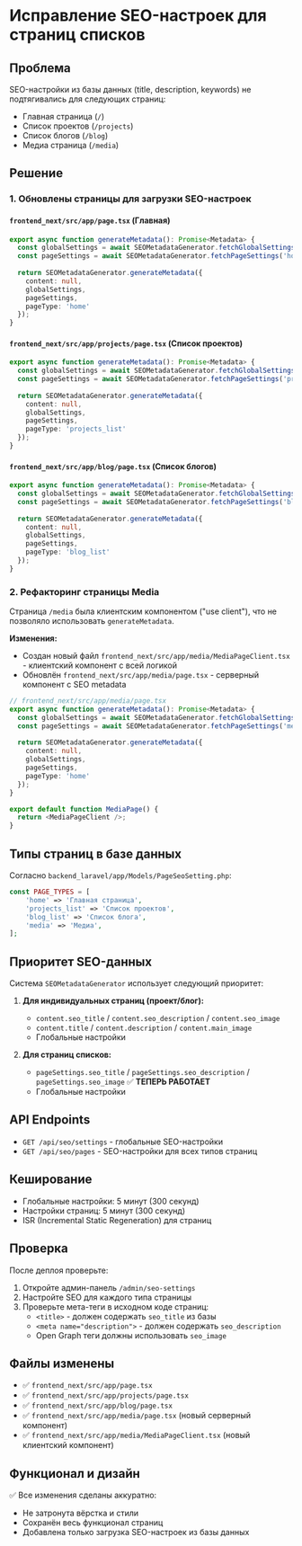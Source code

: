 # Исправление SEO-настроек для страниц списков

## Проблема
SEO-настройки из базы данных (title, description, keywords) не подтягивались для следующих страниц:
- Главная страница (`/`)
- Список проектов (`/projects`)
- Список блогов (`/blog`)
- Медиа страница (`/media`)

## Решение

### 1. Обновлены страницы для загрузки SEO-настроек

#### `frontend_next/src/app/page.tsx` (Главная)
```typescript
export async function generateMetadata(): Promise<Metadata> {
  const globalSettings = await SEOMetadataGenerator.fetchGlobalSettings();
  const pageSettings = await SEOMetadataGenerator.fetchPageSettings('home');
  
  return SEOMetadataGenerator.generateMetadata({
    content: null,
    globalSettings,
    pageSettings,
    pageType: 'home'
  });
}
```

#### `frontend_next/src/app/projects/page.tsx` (Список проектов)
```typescript
export async function generateMetadata(): Promise<Metadata> {
  const globalSettings = await SEOMetadataGenerator.fetchGlobalSettings();
  const pageSettings = await SEOMetadataGenerator.fetchPageSettings('projects_list');
  
  return SEOMetadataGenerator.generateMetadata({
    content: null,
    globalSettings,
    pageSettings,
    pageType: 'projects_list'
  });
}
```

#### `frontend_next/src/app/blog/page.tsx` (Список блогов)
```typescript
export async function generateMetadata(): Promise<Metadata> {
  const globalSettings = await SEOMetadataGenerator.fetchGlobalSettings();
  const pageSettings = await SEOMetadataGenerator.fetchPageSettings('blog_list');
  
  return SEOMetadataGenerator.generateMetadata({
    content: null,
    globalSettings,
    pageSettings,
    pageType: 'blog_list'
  });
}
```

### 2. Рефакторинг страницы Media

Страница `/media` была клиентским компонентом ("use client"), что не позволяло использовать `generateMetadata`.

**Изменения:**
- Создан новый файл `frontend_next/src/app/media/MediaPageClient.tsx` - клиентский компонент с всей логикой
- Обновлён `frontend_next/src/app/media/page.tsx` - серверный компонент с SEO metadata

```typescript
// frontend_next/src/app/media/page.tsx
export async function generateMetadata(): Promise<Metadata> {
  const globalSettings = await SEOMetadataGenerator.fetchGlobalSettings();
  const pageSettings = await SEOMetadataGenerator.fetchPageSettings('media');
  
  return SEOMetadataGenerator.generateMetadata({
    content: null,
    globalSettings,
    pageSettings,
    pageType: 'home'
  });
}

export default function MediaPage() {
  return <MediaPageClient />;
}
```

## Типы страниц в базе данных

Согласно `backend_laravel/app/Models/PageSeoSetting.php`:

```php
const PAGE_TYPES = [
    'home' => 'Главная страница',
    'projects_list' => 'Список проектов',
    'blog_list' => 'Список блога',
    'media' => 'Медиа',
];
```

## Приоритет SEO-данных

Система `SEOMetadataGenerator` использует следующий приоритет:

1. **Для индивидуальных страниц (проект/блог):**
   - `content.seo_title` / `content.seo_description` / `content.seo_image`
   - `content.title` / `content.description` / `content.main_image`
   - Глобальные настройки

2. **Для страниц списков:**
   - `pageSettings.seo_title` / `pageSettings.seo_description` / `pageSettings.seo_image` ✅ **ТЕПЕРЬ РАБОТАЕТ**
   - Глобальные настройки

## API Endpoints

- `GET /api/seo/settings` - глобальные SEO-настройки
- `GET /api/seo/pages` - SEO-настройки для всех типов страниц

## Кеширование

- Глобальные настройки: 5 минут (300 секунд)
- Настройки страниц: 5 минут (300 секунд)
- ISR (Incremental Static Regeneration) для страниц

## Проверка

После деплоя проверьте:
1. Откройте админ-панель `/admin/seo-settings`
2. Настройте SEO для каждого типа страницы
3. Проверьте мета-теги в исходном коде страниц:
   - `<title>` - должен содержать `seo_title` из базы
   - `<meta name="description">` - должен содержать `seo_description`
   - Open Graph теги должны использовать `seo_image`

## Файлы изменены

- ✅ `frontend_next/src/app/page.tsx`
- ✅ `frontend_next/src/app/projects/page.tsx`
- ✅ `frontend_next/src/app/blog/page.tsx`
- ✅ `frontend_next/src/app/media/page.tsx` (новый серверный компонент)
- ✅ `frontend_next/src/app/media/MediaPageClient.tsx` (новый клиентский компонент)

## Функционал и дизайн

✅ Все изменения сделаны аккуратно:
- Не затронута вёрстка и стили
- Сохранён весь функционал страниц
- Добавлена только загрузка SEO-настроек из базы данных

